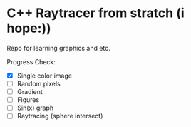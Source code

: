 # C++ Raytracer from stratch (i hope:))

Repo for learning graphics and etc.

Progress Check: 

- [x] Single color image 
- [ ] Random pixels
- [ ] Gradient
- [ ] Figures
- [ ] Sin(x) graph
- [ ] Raytracing (sphere intersect)

